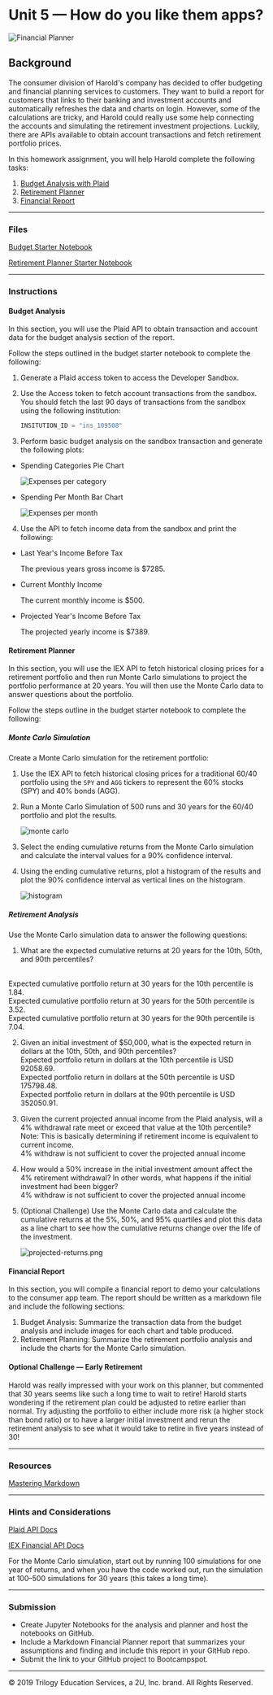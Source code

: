 # Unit 5 — How do you like them apps?

![Financial Planner](Images/financial-planner.png)

## Background

The consumer division of Harold's company has decided to offer budgeting and financial planning services to customers. They want to build a report for customers that links to their banking and investment accounts and automatically refreshes the data and charts on login. However, some of the calculations are tricky, and Harold could really use some help connecting the accounts and simulating the retirement investment projections. Luckily, there are APIs available to obtain account transactions and fetch retirement portfolio prices.

In this homework assignment, you will help Harold complete the following tasks:

1. [Budget Analysis with Plaid](#Budget-Analysis)
2. [Retirement Planner](#Retirement-Planner)
3. [Financial Report](#Financial-Report)

- - -

### Files

[Budget Starter Notebook](Starter_Code/account_summary.ipynb)

[Retirement Planner Starter Notebook](Starter_Code/portfolio_planner.ipynb)

- - -

### Instructions

#### Budget Analysis

In this section, you will use the Plaid API to obtain transaction and account data for the budget analysis section of the report.

Follow the steps outlined in the budget starter notebook to complete the following:

1. Generate a Plaid access token to access the Developer Sandbox.

2. Use the Access token to fetch account transactions from the sandbox. You should fetch the last 90 days of transactions from the sandbox using the following institution:

    ```python
    INSITUTION_ID = "ins_109508"
    ```

3. Perform basic budget analysis on the sandbox transaction and generate the following plots:

* Spending Categories Pie Chart

  ![Expenses per category](Images/pie.png)

* Spending Per Month Bar Chart

  ![Expenses per month](Images/spending_permonth.png)
  

4. Use the API to fetch income data from the sandbox and print the following:

* Last Year's Income Before Tax

  The previous years gross income is $7285.

* Current Monthly Income
  
  The current monthly income is $500.

* Projected Year's Income Before Tax

  The projected yearly income is $7389.

#### Retirement Planner

In this section, you will use the IEX API to fetch historical closing prices for a retirement portfolio and then run Monte Carlo simulations to project the portfolio performance at 20 years. You will then use the Monte Carlo data to answer questions about the portfolio.

Follow the steps outline in the budget starter notebook to complete the following:

##### Monte Carlo Simulation

Create a Monte Carlo simulation for the retirement portfolio:

1. Use the IEX API to fetch historical closing prices for a traditional 60/40 portfolio using the `SPY` and `AGG` tickers to represent the 60% stocks (SPY) and 40% bonds (AGG).


2. Run a Monte Carlo Simulation of 500 runs and 30 years for the 60/40 portfolio and plot the results.

    ![monte carlo](Images/monte-carlo_v1.png)

3. Select the ending cumulative returns from the Monte Carlo simulation and calculate the interval values for a 90% confidence interval.
4. Using the ending cumulative returns, plot a histogram of the results and plot the 90% confidence interval as vertical lines on the histogram.

    ![histogram](Images/histogram_v1.png)

##### Retirement Analysis

Use the Monte Carlo simulation data to answer the following questions:

1. What are the expected cumulative returns at 20 years for the 10th, 50th, and 90th percentiles?
<br>
Expected cumulative portfolio return at 30 years for the 10th percentile is 1.84.<br>
Expected cumulative portfolio return at 30 years for the 50th percentile is 3.52.<br>
Expected cumulative portfolio return at 30 years for the 90th percentile is 7.04.

2. Given an initial investment of $50,000, what is the expected return in dollars at the 10th, 50th, and 90th percentiles?<br>
Expected portfolio return in dollars at the 10th percentile is USD 92058.69.<br>
Expected portfolio return in dollars at the 50th percentile is USD 175798.48.<br>
Expected portfolio return in dollars at the 90th percentile is USD 352050.91.

3. Given the current projected annual income from the Plaid analysis, will a 4% withdrawal rate meet or exceed that value at the 10th percentile? Note: This is basically determining if retirement income is equivalent to current income.<br>
4% withdraw is not sufficient to cover the projected annual income

4. How would a 50% increase in the initial investment amount affect the 4% retirement withdrawal? In other words, what happens if the initial investment had been bigger?<br>
4% withdraw is not sufficient to cover the projected annual income

5. (Optional Challenge) Use the Monte Carlo data and calculate the cumulative returns at the 5%, 50%, and 95% quartiles and plot this data as a line chart to see how the cumulative returns change over the life of the investment.

    ![projected-returns.png](Images/projected-returns.png)

#### Financial Report

In this section, you will compile a financial report to demo your calculations to the consumer app team. The report should be written as a markdown file and include the following sections:

1. Budget Analysis: Summarize the transaction data from the budget analysis and include images for each chart and table produced.
2. Retirement Planning: Summarize the retirement portfolio analysis and include the charts for the Monte Carlo simulation.

#### Optional Challenge — Early Retirement

Harold was really impressed with your work on this planner, but commented that 30 years seems like such a long time to wait to retire! Harold starts wondering if the retirement plan could be adjusted to retire earlier than normal. Try adjusting the portfolio to either include more risk (a higher stock than bond ratio) or to have a larger initial investment and rerun the retirement analysis to see what it would take to retire in five years instead of 30!

- - -

### Resources

[Mastering Markdown](https://guides.github.com/features/mastering-markdown/)

- - -

### Hints and Considerations

[Plaid API Docs](https://plaid.com/docs/)

[IEX Financial API Docs](https://addisonlynch.github.io/iexfinance/stable/)

For the Monte Carlo simulation, start out by running 100 simulations for one year of returns, and when you have the code worked out, run the simulation at 100–500 simulations for 30 years (this takes a long time).

- - -

### Submission

* Create Jupyter Notebooks for the analysis and planner and host the notebooks on GitHub.
* Include a Markdown Financial Planner report that summarizes your assumptions and finding and include this report in your GitHub repo.
* Submit the link to your GitHub project to Bootcampspot.

- - -

© 2019 Trilogy Education Services, a 2U, Inc. brand. All Rights Reserved.
